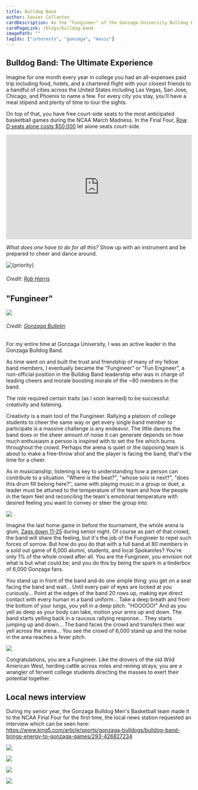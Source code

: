 ```yaml
---
title: Bulldog Band
author: Xavier Collantes
cardDescription: As the "Fungineer" of the Gonzaga University Bulldog Band, responsibilities include keeping morale up for the 80+ members on weekly trips nation for March Madness.
cardPageLink: /blogs/bulldog-band
imagePath: ""
tagIds: ["interests", "gonzaga", "music"]
---
```


## Bulldog Band: The Ultimate Experience

Imagine for one month every year in college you had an all-expenses paid trip
including food, hotels, and a chartered flight with your closest friends to a
handful of cities across the United States including Las Vegas, San Jose,
Chicago, and Phoenix to name a few. For every city you stay, you'll have a meal
stipend and plenty of time to tour the sights.

On top of that, you have free court-side seats to the most anticipated
basketball games during the NCAA March Madness. In the Final Four, [Row D seats
alone costs
$50,000](https://www.cbssports.com/college-basketball/news/final-four-2017-heres-what-tickets-are-selling-for-one-package-almost-50k)
let alone seats court-side.

<div style="padding-bottom:56.25%; position:relative; display:block; width: 100%">
  <iframe width="100%" height="100%"
    src="https://www.king5.com/embeds/video/responsive/293-2555007/iframe"
    frameborder="0" allowfullscreen="" style="position:absolute; top:0; left: 0">
  </iframe>
</div>

_What does one have to do for all this?_ Show up with an instrument and be
prepared to cheer and dance around.

![{priority}](/blogs/images/bulldog_band/rafa.webp)

###### _Credit: [Rob Harris](https://www.king5.com/article/sports/gonzaga-bulldogs/bulldog-band-brings-energy-to-gonzaga-games/293-426827234)_

## "Fungineer"

![](/blogs/images/bulldog_band/hug.webp)

###### _Credit: [Gonzaga Bulletin](https://www.gonzaga.edu/student-life/student-affairs/our-departments-and-programs/student-media/gonzaga-bulletin)_

For my entire time at Gonzaga University, I was an active leader in the Gonzaga
Bulldog Band.

As time went on and built the trust and friendship of many of my fellow band
members, I eventually became the "Fungineer" or "Fun Engineer", a non-official
position in the Bulldog Band leadership who was in charge of leading cheers and
morale boosting morale of the ~80 members in the band.

The role required certain traits (as I soon learned) to be successful:
creativity and listening.

Creativity is a main tool of the Fungineer. Rallying a platoon of college
students to cheer the same way or get every single band member to participate is
a massive challenge is any endeavor. The little dances the band does or the
sheer amount of noise it can generate depends on how much enthusiasm a person is
inspired with to set the fire which burns throughout the crowd. Perhaps the
arena is quiet or the opposing team is about to make a free-throw shot and the
player is facing the band, that's the time for a cheer.

As in musicianship, listening is key to understanding how a person can
contribute to a situation. "Where is the beat?", "whose solo is next?", "does
this drum fill belong here?", same with playing music in a group or duet, a
leader must be attuned to the temperature of the team and how the people in the
team feel and reconciling the team's emotional temperature with desired feeling
you want to convey or steer the group into.

![](/blogs/images/bulldog_band/tv.webp)

Imagine the last home game in before the tournament, the whole arena is glum,
[Zags down
11-25](https://www.espn.com/mens-college-basketball/game/_/gameId/400915890)
during senior night. Of course as part of that crowd, the band will share the
feeling, but it's the job of the Fungineer to repel such forces of sorrow. But
how do you do that with a full band at 80 members in a sold out game of 6,000
alumni, students, and local Spokanites? You're only 1% of the whole crowd after
all. You are the Fungineer, you envision not what is but what could be; and you
do this by being the spark in a tinderbox of 6,000 Gonzaga fans.

You stand up in front of the band and do one simple thing: you get on a seat
facing the band and wait... Until every pair of eyes are locked at you
curiously... Point at the edges of the band 20 rows up, making eye direct
contact with every human in a band uniform... Take a deep breath and from the
bottom of your lungs, you yell in a deep pitch. "HOOOOO!" And as you yell as
deep as your body can take, motion your arms up and down. The band starts
yelling back in a raucous rallying response... They starts jumping up and
down... The band faces the crowd and transfers their war yell across the
arena... You see the crowd of 6,000 stand up and the noise in the area reaches a
fever pitch.

![](/blogs/images/bulldog_band/commercial.webp)

Congratulations, you are a Fungineer. Like the drovers of the old Wild American
West, herding cattle across miles and reining strays; you are a wrangler of
fervent college students directing the masses to exert their potential together.

## Local news interview

During my senior year, the Gonzaga Bulldog Men's Basketball team made it to the
NCAA Final Four for the first time, the local news station requested an
interview which can be seen here:
https://www.king5.com/article/sports/gonzaga-bulldogs/bulldog-band-brings-energy-to-gonzaga-games/293-426827234

[![](/blogs/images/bulldog_band/interview_krem.webp)](https://www.king5.com/article/sports/gonzaga-bulldogs/bulldog-band-brings-energy-to-gonzaga-games/293-426827234)

[![](/blogs/images/bulldog_band/sax_camera.webp)](https://www.king5.com/article/sports/gonzaga-bulldogs/bulldog-band-brings-energy-to-gonzaga-games/293-426827234)

[![](/blogs/images/bulldog_band/packing.webp)](https://www.king5.com/article/sports/gonzaga-bulldogs/bulldog-band-brings-energy-to-gonzaga-games/293-426827234)

[![](/blogs/images/bulldog_band/courtside_snap.webp)](https://www.king5.com/article/sports/gonzaga-bulldogs/bulldog-band-brings-energy-to-gonzaga-games/293-426827234)
